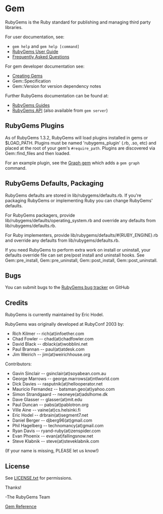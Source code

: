 # Gem

RubyGems is the Ruby standard for publishing and managing third party
libraries.

For user documentation, see:

*   `gem help` and `gem help [command]`
*   [RubyGems User Guide](http://guides.rubygems.org/)
*   [Frequently Asked Questions](http://guides.rubygems.org/faqs)


For gem developer documentation see:

*   [Creating Gems](http://guides.rubygems.org/make-your-own-gem)
*   Gem::Specification
*   Gem::Version for version dependency notes


Further RubyGems documentation can be found at:

*   [RubyGems Guides](http://guides.rubygems.org)
*   [RubyGems API](http://www.rubydoc.info/github/rubygems/rubygems) (also
    available from `gem server`)


## RubyGems Plugins

As of RubyGems 1.3.2, RubyGems will load plugins installed in gems or
$LOAD_PATH.  Plugins must be named 'rubygems_plugin' (.rb, .so, etc) and
placed at the root of your gem's `#require_path`.  Plugins are discovered via
Gem::find_files and then loaded.

For an example plugin, see the [Graph gem](https://github.com/seattlerb/graph)
which adds a `gem graph` command.

## RubyGems Defaults, Packaging

RubyGems defaults are stored in lib/rubygems/defaults.rb.  If you're packaging
RubyGems or implementing Ruby you can change RubyGems' defaults.

For RubyGems packagers, provide lib/rubygems/defaults/operating_system.rb and
override any defaults from lib/rubygems/defaults.rb.

For Ruby implementers, provide lib/rubygems/defaults/#{RUBY_ENGINE}.rb and
override any defaults from lib/rubygems/defaults.rb.

If you need RubyGems to perform extra work on install or uninstall, your
defaults override file can set pre/post install and uninstall hooks. See
Gem::pre_install, Gem::pre_uninstall, Gem::post_install, Gem::post_uninstall.

## Bugs

You can submit bugs to the [RubyGems bug
tracker](https://github.com/rubygems/rubygems/issues) on GitHub

## Credits

RubyGems is currently maintained by Eric Hodel.

RubyGems was originally developed at RubyConf 2003 by:

*   Rich Kilmer  -- rich(at)infoether.com
*   Chad Fowler  -- chad(at)chadfowler.com
*   David Black  -- dblack(at)wobblini.net
*   Paul Brannan -- paul(at)atdesk.com
*   Jim Weirich   -- jim(at)weirichhouse.org


Contributors:

*   Gavin Sinclair     -- gsinclair(at)soyabean.com.au
*   George Marrows     -- george.marrows(at)ntlworld.com
*   Dick Davies        -- rasputnik(at)hellooperator.net
*   Mauricio Fernandez -- batsman.geo(at)yahoo.com
*   Simon Strandgaard  -- neoneye(at)adslhome.dk
*   Dave Glasser       -- glasser(at)mit.edu
*   Paul Duncan        -- pabs(at)pablotron.org
*   Ville Aine         -- vaine(at)cs.helsinki.fi
*   Eric Hodel         -- drbrain(at)segment7.net
*   Daniel Berger      -- djberg96(at)gmail.com
*   Phil Hagelberg     -- technomancy(at)gmail.com
*   Ryan Davis         -- ryand-ruby(at)zenspider.com
*   Evan Phoenix       -- evan(at)fallingsnow.net
*   Steve Klabnik      -- steve(at)steveklabnik.com


(If your name is missing, PLEASE let us know!)

## License

See [LICENSE.txt](rdoc-ref:lib/rubygems/LICENSE.txt) for permissions.

Thanks!

-The RubyGems Team

[Gem Reference](https://ruby-doc.org/stdlib-2.5.0/libdoc/rubygems/rdoc/Gem.html)
